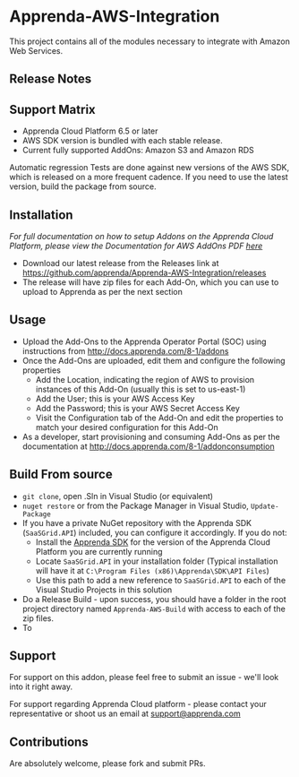 
Apprenda-AWS-Integration
========================

This project contains all of the modules necessary to integrate with Amazon Web Services.

Release Notes
--------------

## Support Matrix
- Apprenda Cloud Platform 6.5 or later
- AWS SDK version is bundled with each stable release.
- Current fully supported AddOns: Amazon S3 and Amazon RDS

Automatic regression Tests are done against new versions of the AWS SDK, which is released on a more frequent cadence. If you need to use the latest version, build the package from source.

Installation
------------
_For full documentation on how to setup Addons on the Apprenda Cloud Platform, please view the Documentation for AWS AddOns PDF [here](https://apprenda.com/partners/integrations/amazon-web-services/)_
- Download our latest release from the Releases link at https://github.com/apprenda/Apprenda-AWS-Integration/releases
- The release will have zip files for each Add-On, which you can use to upload to Apprenda as per the next section

Usage
-----
- Upload the Add-Ons to the Apprenda Operator Portal (SOC) using instructions from http://docs.apprenda.com/8-1/addons
- Once the Add-Ons are uploaded, edit them and configure the following properties
  - Add the Location, indicating the region of AWS to provision instances of this Add-On (usually this is set to us-east-1)
  - Add the User; this is your AWS Access Key
  - Add the Password; this is your AWS Secret Access Key
  - Visit the Configuration tab of the Add-On and edit the properties to match your desired configuration for this Add-On
- As a developer, start provisioning and consuming Add-Ons as per the documentation at http://docs.apprenda.com/8-1/addonconsumption


Build From source
-----------------
- `git clone`, open .Sln in Visual Studio (or equivalent)
- `nuget restore` or from the Package Manager in Visual Studio, `Update-Package`
- If you have a private NuGet repository with the Apprenda SDK (`SaaSGrid.API`) included, you can configure it accordingly. If you do not:
  - Install the [Apprenda SDK](http://docs.apprenda.com/downloads) for the version of the Apprenda Cloud Platform you are currently running
  - Locate `SaaSGrid.API` in your installation folder (Typical installation will have it at `C:\Program Files (x86)\Apprenda\SDK\API Files`)
  - Use this path to add a new reference to `SaaSGrid.API` to each of the Visual Studio Projects in this solution
- Do a Release Build - upon success, you should have a folder in the root project directory named `Apprenda-AWS-Build` with access to each of the zip files.
- To 

Support
-------
For support on this addon, please feel free to submit an issue - we'll look into it right away.

For support regarding Apprenda Cloud platform - please contact your representative or shoot us an email at support@apprenda.com

Contributions
-------------
Are absolutely welcome, please fork and submit PRs.